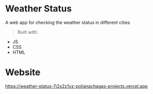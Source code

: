 # Weather Status
A web app for checking the weather status in different cities
> Built with:
- JS
- CSS
- HTML

# Website
https://weather-status-7j2x2z1yz-polianachagas-projects.vercel.app



